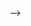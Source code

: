 <!-- 
//Ex-1
const [matchingRoom, found] = Object.entries(connections)
  .reduce(([room, isFound], [roomKey, roomValue]) => {
    if (!isFound && roomValue.includes(socket.id)) {
      return [roomKey, true];
    }
    return [room, isFound];
  }, ['', false]);
```

---

## 🎯 Goal

This code is used to find **which room a specific socket (user) is connected to**, based on their `socket.id`.

You're looping through a `connections` object that looks like this:

### 🔧 Example: `connections` object

```js
const connections = {
  "/room1": ["socket123", "socket456"],
  "/room2": ["socket789"],
  "/room3": ["socket999", "socketABC"]
};
```

Let's say the `socket.id` is `"socket789"`.

---

## 🧠 Step-by-Step Breakdown

### 1. `Object.entries(connections)`

This converts the object into an array of `[key, value]` pairs:

```js
[
  ["/room1", ["socket123", "socket456"]],
  ["/room2", ["socket789"]],
  ["/room3", ["socket999", "socketABC"]]
]
```

### 2. `.reduce(...)`

We're using `.reduce()` to iterate through the list and **find the first room that includes our socket ID**.

The initial value is `['', false]`:

* `''` → means no room has been found yet.
* `false` → means we haven't found the room yet.

### 3. Destructuring the `.reduce()` inputs:

#### Inside the reducer:

```js
([room, isFound], [roomKey, roomValue])
```

* `room`: current best match (so far)
* `isFound`: whether a match has been found
* `roomKey`: the room being checked in the current loop (`"/room1"`, etc.)
* `roomValue`: array of socket IDs in that room

---

## 🔁 Iteration Simulation

Assume `socket.id = "socket789"`.

We loop through:

### ✅ 1st iteration:

* `roomKey = "/room1"`
* `roomValue = ["socket123", "socket456"]`
* `isFound = false`
* `roomValue.includes(socket.id)` → `false`
  → return `['', false]` (no change)

---

### ✅ 2nd iteration:

* `roomKey = "/room2"`
* `roomValue = ["socket789"]`
* `roomValue.includes(socket.id)` → `true`
  → return `["/room2", true]` ← found it!

---

### ✅ 3rd iteration:

Even though we continue the loop, `isFound = true`, so this block is skipped:

```js
if (!isFound && roomValue.includes(socket.id)) { ... }
```

→ just return what we already have: `["/room2", true]`

---

### 🧾 Final Result:

```js
matchingRoom = "/room2"
found = true
```

So now you know the user is in `"/room2"`.

---

## ✅ What You Can Do with This

You can now:

* Store messages in the correct room.
* Send a message to all other sockets in the same room.
* Handle disconnections and room-leaving.

---

## 🧠 Summary Table

| Concept                         | Explanation                                      |
| ------------------------------- | ------------------------------------------------ |
| `Object.entries()`              | Converts object to array of `[key, value]` pairs |
| `.reduce()`                     | Finds the room where `socket.id` is present      |
| `roomValue.includes(socket.id)` | Checks if socket is in that room                 |
| `['', false]`                   | Initial accumulator: no room found yet           |
--> -->
